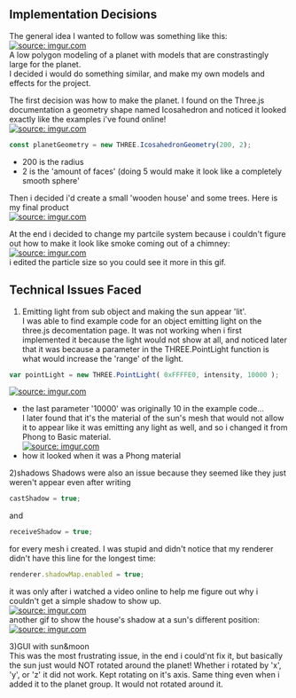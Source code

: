 ## Implementation Decisions
The general idea I wanted to follow was something like this:
<a href="https://imgur.com/xPmd039"><img src="https://i.imgur.com/xPmd039.png" title="source: imgur.com" /></a>  
A low polygon modeling of a planet with models that are constrastingly large for the planet.  
I decided i would do something similar, and make my own models and effects for the project.
  
The first decision was how to make the planet. I found on the Three.js documentation a geometry shape named Icosahedron and noticed it looked exactly like the examples i've found online!  
<a href="https://imgur.com/yS4Zvis"><img src="https://i.imgur.com/yS4Zvis.png" title="source: imgur.com" /></a>  
```javascript
const planetGeometry = new THREE.IcosahedronGeometry(200, 2);  
```
  - 200 is the radius  
  - 2 is the 'amount of faces' (doing 5 would make it look like a completely smooth sphere'  
  
Then i decided i'd create a small 'wooden house' and some trees. Here is my final product  
<a href="https://imgur.com/pK9vW4K"><img src="https://i.imgur.com/pK9vW4K.png" title="source: imgur.com" /></a>  
 
 At the end i decided to change my partcile system because i couldn't figure out how to make it look like smoke coming out of a chimney:  
 <a href="https://imgur.com/BGRDoxR"><img src="https://i.imgur.com/BGRDoxR.gif" title="source: imgur.com" /></a>  
 i edited the particle size so you could see it more in this gif.
## Technical Issues Faced

1) Emitting light from sub object and making the sun appear 'lit'.  
I was able to find example code for an object emitting light on the three.js decomentation page. It was not working when i first implemented it because the light would not show at all, and noticed later that it was because a parameter in the THREE.PointLight function is what would increase the 'range' of the light.  
```javascript 
var pointLight = new THREE.PointLight( 0xFFFFE0, intensity, 10000 );  
```  
 <a href="https://imgur.com/26JEpZQ"><img src="https://i.imgur.com/26JEpZQ.png" title="source: imgur.com" /></a>    
  - the last parameter '10000' was originally 10 in the example code...      
I later found that it's the material of the sun's mesh that would not allow it to appear like it was emitting any light as well, and so i changed it from Phong to Basic material.    
<a href="https://imgur.com/Nvpzudz"><img src="https://i.imgur.com/Nvpzudz.png" title="source: imgur.com" /></a>  
  - how it looked when it was a Phong material
  
2)shadows
Shadows were also an issue because they seemed like they just weren't appear even after writing  
```javascript
castShadow = true;
``` 
and
```javascript
receiveShadow = true;
```
for every mesh i created. I was stupid and didn't notice that my renderer didn't have this line for the longest time: 
```javascript
renderer.shadowMap.enabled = true;    
```
it was only after i watched a video online to help me figure out why i couldn't get a simple shadow to show up.    
<a href="https://imgur.com/Z5Uutkc"><img src="https://i.imgur.com/Z5Uutkc.gif" title="source: imgur.com" /></a>  
another gif to show the house's shadow at a sun's different position:  
<a href="https://imgur.com/SX0tFoR"><img src="https://i.imgur.com/SX0tFoR.gif" title="source: imgur.com" /></a>  

3)GUI with sun&moon  
This was the most frustrating issue, in the end i could'nt fix it, but basically the sun just would NOT rotated around the planet!
Whether i rotated by 'x', 'y', or 'z' it did not work. Kept rotating on it's axis. Same thing even when i added it to the planet group. It would not rotated around it. 
